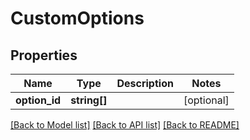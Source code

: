 # CustomOptions

## Properties
Name | Type | Description | Notes
------------ | ------------- | ------------- | -------------
**option_id** | **string[]** |  | [optional] 

[[Back to Model list]](../README.md#documentation-for-models) [[Back to API list]](../README.md#documentation-for-api-endpoints) [[Back to README]](../README.md)


